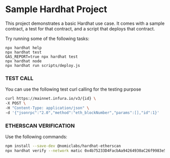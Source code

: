 # Sample Hardhat Project

This project demonstrates a basic Hardhat use case. It comes with a sample contract, a test for that contract, and a script that deploys that contract.

Try running some of the following tasks:

```shell
npx hardhat help
npx hardhat test
GAS_REPORT=true npx hardhat test
npx hardhat node
npx hardhat run scripts/deploy.js
```

### TEST CALL

You can use the following test curl calling for the testing purpose 

```bash
curl https://mainnet.infura.io/v3/{id} \
-X POST \
-H "Content-Type: application/json" \
-d '{"jsonrpc":"2.0","method":"eth_blockNumber","params":[],"id":1}'
```

### ETHERSCAN VERIFICATION

Use the following commands: 

```bash
npm install --save-dev @nomiclabs/hardhat-etherscan
npx hardhat verify --network matic 0x4b75233D4FacbAa94264930aC26f9983e50C11AF
```

